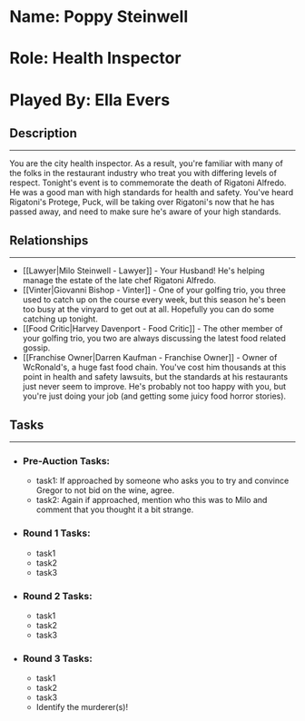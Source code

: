 # Name: Poppy Steinwell
# Role: Health Inspector
# Played By: Ella Evers

## Description
---
You are the city health inspector. As a result, you're familiar with many of the folks in the restaurant industry who treat you with differing levels of respect. Tonight's event is to commemorate the death of Rigatoni Alfredo. He was a good man with high standards for health and safety. You've heard Rigatoni's Protege, Puck, will be taking over Rigatoni's now that he has passed away, and need to make sure he's aware of your high standards.

## Relationships
---
- [[Lawyer|Milo Steinwell - Lawyer]]  - Your Husband! He's helping manage the estate of the late chef Rigatoni Alfredo.
- [[Vinter|Giovanni Bishop - Vinter]]  - One of your golfing trio, you three used to catch up on the course every week, but this season he's been too busy at the vinyard to get out at all. Hopefully you can do some catching up tonight.
- [[Food Critic|Harvey Davenport - Food Critic]]  - The other member of your golfing trio, you two are always discussing the latest food related gossip.
- [[Franchise Owner|Darren Kaufman - Franchise Owner]] - Owner of WcRonald's, a huge fast food chain. You've cost him thousands at this point in health and safety lawsuits, but the standards at his restaurants just never seem to improve.  He's probably not too happy with you, but you're just doing your job (and getting some juicy food horror stories).


## Tasks
___
- ### Pre-Auction Tasks: 
	- task1: If approached by someone who asks you to try and convince Gregor to not bid on the wine, agree.
	- task2: Again if approached, mention who this was to Milo and comment that you thought it a bit strange.
- ### Round 1 Tasks:
	- task1
	- task2
	- task3
- ### Round 2 Tasks:
	- task1
	- task2
	- task3
- ### Round 3 Tasks:
	- task1
	- task2
	- task3
	- Identify the murderer(s)!